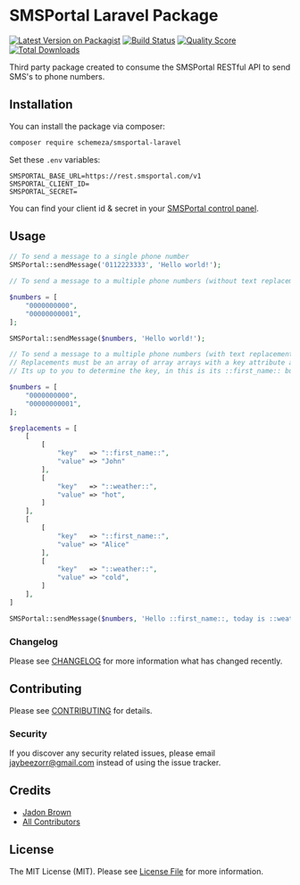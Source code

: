 # SMSPortal Laravel Package

[![Latest Version on Packagist](https://img.shields.io/packagist/v/schemeza/smsportal-laravel.svg?style=flat-square)](https://packagist.org/packages/schemeza/smsportal-laravel)
[![Build Status](https://img.shields.io/travis/schemeza/smsportal-laravel/master.svg?style=flat-square)](https://travis-ci.org/schemeza/smsportal-laravel)
[![Quality Score](https://img.shields.io/scrutinizer/g/schemeza/smsportal-laravel.svg?style=flat-square)](https://scrutinizer-ci.com/g/schemeza/smsportal-laravel)
[![Total Downloads](https://img.shields.io/packagist/dt/schemeza/smsportal-laravel.svg?style=flat-square)](https://packagist.org/packages/schemeza/smsportal-laravel)

Third party package created to consume the SMSPortal RESTful API to send SMS's to phone numbers.

## Installation

You can install the package via composer:

```bash
composer require schemeza/smsportal-laravel
```

Set these `.env` variables:
```dotenv
SMSPORTAL_BASE_URL=https://rest.smsportal.com/v1
SMSPORTAL_CLIENT_ID=
SMSPORTAL_SECRET=
```

You can find your client id & secret in your [SMSPortal control panel](https://cp.smsportal.com/app/#/login).

## Usage

``` php
// To send a message to a single phone number
SMSPortal::sendMessage('0112223333', 'Hello world!');
```

``` php
// To send a message to a multiple phone numbers (without text replacements)

$numbers = [
    "0000000000",
    "00000000001",
];

SMSPortal::sendMessage($numbers, 'Hello world!');
```


``` php
// To send a message to a multiple phone numbers (with text replacements)
// Replacements must be an array of array arrays with a key attribute and a value attribute
// Its up to you to determine the key, in this is its ::first_name:: but it could be {first_name}, etc.

$numbers = [
    "0000000000",
    "00000000001",
];

$replacements = [
    [
        [
            "key"   => "::first_name::",
            "value" => "John"
        ],
        [
            "key"   => "::weather::",
            "value" => "hot",
        ]
    ],
    [
        [
            "key"   => "::first_name::",
            "value" => "Alice"
        ],
        [
            "key"   => "::weather::",
            "value" => "cold",
        ]
    ],
]

SMSPortal::sendMessage($numbers, 'Hello ::first_name::, today is ::weather::!', $replacements);
```


### Changelog

Please see [CHANGELOG](CHANGELOG.md) for more information what has changed recently.

## Contributing

Please see [CONTRIBUTING](CONTRIBUTING.md) for details.

### Security

If you discover any security related issues, please email jaybeezorr@gmail.com instead of using the issue tracker.

## Credits

- [Jadon Brown](https://github.com/schemeza)
- [All Contributors](../../contributors)

## License

The MIT License (MIT). Please see [License File](LICENSE.md) for more information.
